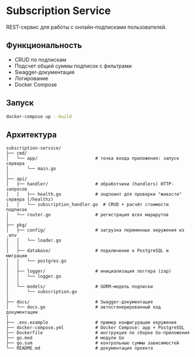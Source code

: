 # Subscription Service

REST-сервис для работы с онлайн-подписками пользователей.

## Функциональность

- CRUD по подпискам
- Подсчет общей суммы подписок с фильтрами
- Swagger-документация
- Логирование
- Docker Compose

## Запуск

```bash
docker-compose up --build
```

## Архитектура

```text
subscription-service/
├── cmd/
│   └── app/                      # точка входа приложения: запуск сервера
│       └── main.go
│
├── api/
│   ├── handler/                  # обработчики (handlers) HTTP-запросов
│   │   ├── health.go             # эндпоинт для проверки "живости" сервера (/healthz)
│   │   └── subscription_handler.go  # CRUD + расчёт стоимости подписок
│   └── router.go                 # регистрация всех маршрутов
│
├── pkg/
│   ├── config/                   # загрузка переменных окружения из .env
│   │   └── loader.go
│   │
│   ├── database/                 # подключение к PostgreSQL и миграции
│   │   └── postgres.go
│   │
│   ├── logger/                   # инициализация логгера (zap)
│   │   └── logger.go
│   │
│   └── models/                   # GORM-модель подписки
│       └── subscription.go
│
├── docs/                         # Swagger-документация
│   └── docs.go                   # автосгенерированный код документации
│
├── .env.example                  # пример конфигурации окружения
├── docker-compose.yml            # Docker Compose: app + PostgreSQL
├── Dockerfile                    # инструкция по сборке Go-приложения
├── go.mod                        # модули Go
├── go.sum                        # контрольные суммы зависимостей
└── README.md                     # документация проекта

```